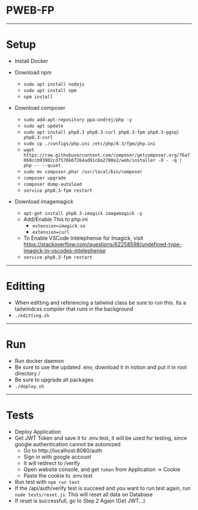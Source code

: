 # PWEB-FP
___

# Setup
- Install Docker

- Download npm
    - `sudo apt install nodejs`
    - `sudo apt install npm`
    - `npm install`

- Download composer
    - `sudo add-apt-repository ppa:ondrej/php -y`
    - `sudo apt update`
    - `sudo apt install php8.3 php8.3-curl php8.3-fpm php8.3-pgsql php8.3-curl`
    - `sudo cp ./configs/php.ini /etc/php/8.3/fpm/php.ini`
    - `wget https://raw.githubusercontent.com/composer/getcomposer.org/76a7060ccb93902cd7576b67264ad91c8a2700e2/web/installer -O - -q | php -- --quiet`
    - `sudo mv composer.phar /usr/local/bin/composer`
    - `composer upgrade`
    - `composer dump-autoload`
    - `service php8.3-fpm restart`

- Download imagemagick
    - `apt-get install php8.3-imagick imagemagick -y`
    - Add/Enable This to php.ini
        - `extension=imagick.so`
        - `extension=curl`
    - To Enable VSCode Intelephense for Imagick, visit https://stackoverflow.com/questions/62258598/undefined-type-imagick-in-vscodes-intelephense
    - `service php8.3-fpm restart`
___

# Editting
- When editting and referencing a tailwind class be sure to run this. Its a tailwindcss compiler that runs in the background
- `./editting.sh`
___

# Run
- Run docker daemon
- Be sure to use the updated .env, download it in notion and put it in root directory /
- Be sure to upgrade all packages
- `./deploy.sh`
___

# Tests
- Deploy Application
- Get JWT Token and save it to .env.test, it will be used for testing, since google authentication cannot be automized
    - Go to http://localhost:8080/auth
    - Sign in with google account
    - It will redirect to /verify
    - Open website console, and get `token` from Application -> Cookie
    - Paste the cookie to .env.test
- Run test with `npm run test`
- If the /api/auth/verify test is succeed and you want to run test again, run `node tests/reset.js`. This will reset all data on Database
- If reset is successfull, go to Step 2 Again (Get JWT...)